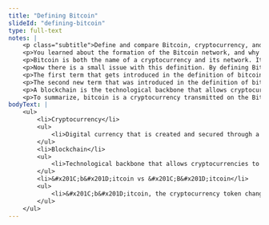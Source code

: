 ```yaml
--- 
title: "Defining Bitcoin"
slideId: "defining-bitcoin"
type: full-text
notes: | 
    <p class="subtitle">Define and compare Bitcoin, cryptocurrency, and blockchain.</p>
    <p>You learned about the formation of the Bitcoin network, and why it is useful. Time to explore the more technical definitions of Bitcoin.</p>
    <p>Bitcoin is both the name of a cryptocurrency and its network. It was both the first cryptocurrency and blockchain.</p>
    <p>Now there is a small issue with this definition. By defining Bitcoin two new terms have been introduced and need to be defined.</p>
    <p>The first term that gets introduced in the definition of bitcoin is cryptocurrency, which is defined as digital currency that is created through a secure process that uses advanced math known as cryptography. Bitcoin is an example of a cryptocurrency.</p>
    <p>The second new term that was introduced in the definition of bitcoin is the term blockchain.</p>
    <p>A blockchain is the technological backbone that allows cryptocurrencies to function. The Bitcoin network is an example of blockchain technology in action. </p>
    <p>To summarize, bitcoin is a cryptocurrency transmitted on the Bitcoin network, utilizing blockchain technology.</p>   
bodyText: | 
    <ul>
        <li>Cryptocurrency</li>
        <ul>
            <li>Digital currency that is created and secured through a &#x201C;mining process&#x201D; that uses cryptograph. &#x201C;Small b&#x201D; bitcoin is the unit of account for the Bitcoin network</li>
        </ul>
        <li>Blockchain</li>
        <ul>
            <li>Technological backbone that allows cryptocurrencies to function. The &#x201C;Big B&#x201D; Bitcoin network is an example of blockchain technology in action</li>
        </ul>
        <li>&#x201C;b&#x201D;itcoin vs &#x201C;B&#x201D;itcoin</li>
        <ul>
            <li>&#x201C;b&#x201D;itcoin, the cryptocurrency token changes ownership on the &#x201C;B&#x201D;itcoin network&#x2014;which uses blockchain technology</li>
        </ul>
    </ul>
---
```


